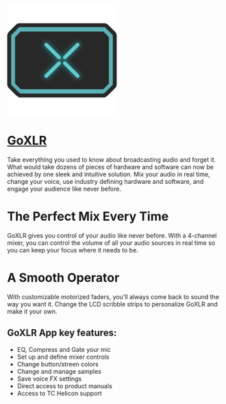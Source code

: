 ![goxlr Logo](https://raw.githubusercontent.com/Zoullx/chocolatey-packages/master/icons/goxlr.png "GoXLR Logo")

# [GoXLR](https://community.chocolatey.org/packages/goxlr)

Take everything you used to know about broadcasting audio and forget it. What would take dozens of pieces of hardware and software can now be achieved by one sleek and intuitive solution. Mix your audio in real time, change your voice, use industry defining hardware and software, and engage your audience like never before.

# The Perfect Mix Every Time

GoXLR gives you control of your audio like never before. With a 4-channel mixer, you can control the volume of all your audio sources in real time so you can keep your focus where it needs to be.

# A Smooth Operator

With customizable motorized faders, you'll always come back to sound the way you want it. Change the LCD scribble strips to personalize GoXLR and make it your own.

## GoXLR App key features:

- EQ, Compress and Gate your mic
- Set up and define mixer controls
- Change button/streen colors
- Change and manage samples
- Save voice FX settings
- Direct access to product manuals
- Access to TC Helicon support
